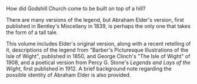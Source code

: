 How did Godshill Church come to be built on top of a hill?

There are many versions of the legend, but Abraham Elder's version, first published in Bentley's Miscellany in 1839, is perhaps the only one that takes the form of a tall tale.

This volume includes Elder's original version, along with a recent retelling of it, descriptions of the legend from "Barber's Picturesque Illustrations of the Isle of Wight", published in 1850, and George Clinch's "The Isle of Wight" of 1908, and a poetical version from Percy G. Stone's *Legends and Lays of the Wight*, first published in 1912. A brief background note regarding the possible identity of Abraham Elder is also provided.


